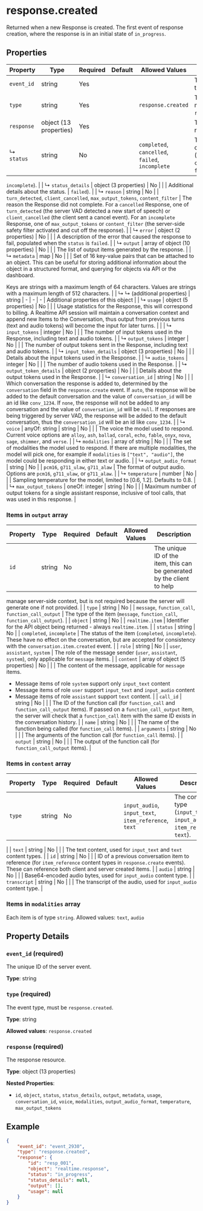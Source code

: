 # response.created

Returned when a new Response is created. The first event of response creation,
where the response is in an initial state of `in_progress`.


## Properties

| Property | Type | Required | Default | Allowed Values | Description |
| -------- | ---- | -------- | ------- | -------------- | ----------- |
| `event_id` | string | Yes |  |  | The unique ID of the server event. |
| `type` | string | Yes |  | `response.created` | The event type, must be `response.created`. |
| `response` | object (13 properties) | Yes |  |  | The response resource. |
|   ↳ `status` | string | No |  | `completed`, `cancelled`, `failed`, `incomplete` | The final status of the response (`completed`, `cancelled`, `failed`, or 
`incomplete`).
 |
|   ↳ `status_details` | object (3 properties) | No |  |  | Additional details about the status. |
`failed`).
 |
|     ↳ `reason` | string | No |  | `turn_detected`, `client_cancelled`, `max_output_tokens`, `content_filter` | The reason the Response did not complete. For a `cancelled` Response, 
one of `turn_detected` (the server VAD detected a new start of speech) 
or `client_cancelled` (the client sent a cancel event). For an 
`incomplete` Response, one of `max_output_tokens` or `content_filter` 
(the server-side safety filter activated and cut off the response).
 |
|     ↳ `error` | object (2 properties) | No |  |  | A description of the error that caused the response to fail, 
populated when the `status` is `failed`.
 |
|   ↳ `output` | array of object (10 properties) | No |  |  | The list of output items generated by the response. |
|   ↳ `metadata` | map | No |  |  | Set of 16 key-value pairs that can be attached to an object. This can be
useful for storing additional information about the object in a structured
format, and querying for objects via API or the dashboard. 

Keys are strings with a maximum length of 64 characters. Values are strings
with a maximum length of 512 characters.
 |
|   ↳   ↳ (additional properties) | string | - | - | - | Additional properties of this object |
|   ↳ `usage` | object (5 properties) | No |  |  | Usage statistics for the Response, this will correspond to billing. A 
Realtime API session will maintain a conversation context and append new 
Items to the Conversation, thus output from previous turns (text and 
audio tokens) will become the input for later turns.
 |
 |
|     ↳ `input_tokens` | integer | No |  |  | The number of input tokens used in the Response, including text and 
audio tokens.
 |
|     ↳ `output_tokens` | integer | No |  |  | The number of output tokens sent in the Response, including text and 
audio tokens.
 |
|     ↳ `input_token_details` | object (3 properties) | No |  |  | Details about the input tokens used in the Response. |
|       ↳ `audio_tokens` | integer | No |  |  | The number of audio tokens used in the Response. |
|     ↳ `output_token_details` | object (2 properties) | No |  |  | Details about the output tokens used in the Response. |
|   ↳ `conversation_id` | string | No |  |  | Which conversation the response is added to, determined by the `conversation`
field in the `response.create` event. If `auto`, the response will be added to
the default conversation and the value of `conversation_id` will be an id like
`conv_1234`. If `none`, the response will not be added to any conversation and
the value of `conversation_id` will be `null`. If responses are being triggered
by server VAD, the response will be added to the default conversation, thus
the `conversation_id` will be an id like `conv_1234`.
 |
|   ↳ `voice` | anyOf: string | string | No |  |  | The voice the model used to respond.
Current voice options are `alloy`, `ash`, `ballad`, `coral`, `echo`, `fable`,
`onyx`, `nova`, `sage`, `shimmer`, and `verse`.
 |
|   ↳ `modalities` | array of string | No |  |  | The set of modalities the model used to respond. If there are multiple modalities,
the model will pick one, for example if `modalities` is `["text", "audio"]`, the model
could be responding in either text or audio.
 |
|   ↳ `output_audio_format` | string | No |  | `pcm16`, `g711_ulaw`, `g711_alaw` | The format of output audio. Options are `pcm16`, `g711_ulaw`, or `g711_alaw`.
 |
|   ↳ `temperature` | number | No |  |  | Sampling temperature for the model, limited to [0.6, 1.2]. Defaults to 0.8.
 |
|   ↳ `max_output_tokens` | oneOf: integer | string | No |  |  | Maximum number of output tokens for a single assistant response,
inclusive of tool calls, that was used in this response.
 |


### Items in `output` array

| Property | Type | Required | Default | Allowed Values | Description |
| -------- | ---- | -------- | ------- | -------------- | ----------- |
| `id` | string | No |  |  | The unique ID of the item, this can be generated by the client to help 
manage server-side context, but is not required because the server will 
generate one if not provided.
 |
| `type` | string | No |  | `message`, `function_call`, `function_call_output` | The type of the item (`message`, `function_call`, `function_call_output`).
 |
| `object` | string | No |  | `realtime.item` | Identifier for the API object being returned - always `realtime.item`.
 |
| `status` | string | No |  | `completed`, `incomplete` | The status of the item (`completed`, `incomplete`). These have no effect 
on the conversation, but are accepted for consistency with the 
`conversation.item.created` event.
 |
| `role` | string | No |  | `user`, `assistant`, `system` | The role of the message sender (`user`, `assistant`, `system`), only 
applicable for `message` items.
 |
| `content` | array of object (5 properties) | No |  |  | The content of the message, applicable for `message` items. 
- Message items of role `system` support only `input_text` content
- Message items of role `user` support `input_text` and `input_audio` 
  content
- Message items of role `assistant` support `text` content.
 |
| `call_id` | string | No |  |  | The ID of the function call (for `function_call` and 
`function_call_output` items). If passed on a `function_call_output` 
item, the server will check that a `function_call` item with the same 
ID exists in the conversation history.
 |
| `name` | string | No |  |  | The name of the function being called (for `function_call` items).
 |
| `arguments` | string | No |  |  | The arguments of the function call (for `function_call` items).
 |
| `output` | string | No |  |  | The output of the function call (for `function_call_output` items).
 |


### Items in `content` array

| Property | Type | Required | Default | Allowed Values | Description |
| -------- | ---- | -------- | ------- | -------------- | ----------- |
| `type` | string | No |  | `input_audio`, `input_text`, `item_reference`, `text` | The content type (`input_text`, `input_audio`, `item_reference`, `text`).
 |
| `text` | string | No |  |  | The text content, used for `input_text` and `text` content types.
 |
| `id` | string | No |  |  | ID of a previous conversation item to reference (for `item_reference`
content types in `response.create` events). These can reference both
client and server created items.
 |
| `audio` | string | No |  |  | Base64-encoded audio bytes, used for `input_audio` content type.
 |
| `transcript` | string | No |  |  | The transcript of the audio, used for `input_audio` content type.
 |


### Items in `modalities` array

Each item is of type `string`. Allowed values: `text`, `audio`


## Property Details

### `event_id` (required)

The unique ID of the server event.

**Type**: string

### `type` (required)

The event type, must be `response.created`.

**Type**: string

**Allowed values**: `response.created`

### `response` (required)

The response resource.

**Type**: object (13 properties)

**Nested Properties**:

* `id`, `object`, `status`, `status_details`, `output`, `metadata`, `usage`, `conversation_id`, `voice`, `modalities`, `output_audio_format`, `temperature`, `max_output_tokens`

## Example

```json
{
    "event_id": "event_2930",
    "type": "response.created",
    "response": {
        "id": "resp_001",
        "object": "realtime.response",
        "status": "in_progress",
        "status_details": null,
        "output": [],
        "usage": null
    }
}

```

